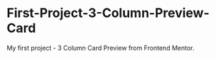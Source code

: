# First-Project-3-Column-Preview-Card
My first project - 3 Column Card Preview from Frontend Mentor. 
